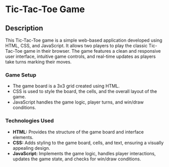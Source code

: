 # Tic-Tac-Toe Game
## Description 
This Tic-Tac-Toe game is a simple web-based application developed using HTML, CSS, and JavaScript. It allows two players to play the classic Tic-Tac-Toe game in their browser. 
The game features a clean and responsive user interface, intuitive game controls, and real-time updates as players take turns marking their moves.

### Game Setup
- The game board is a 3x3 grid created using HTML.
- CSS is used to style the board, the cells, and the overall layout of the game.
- JavaScript handles the game logic, player turns, and win/draw conditions.

### Technologies Used
- **HTML:** Provides the structure of the game board and interface elements.
- **CSS:** Adds styling to the game board, cells, and text, ensuring a visually appealing design.
- **JavaScript:** Implements the game logic, handles player interactions, updates the game state, and checks for win/draw conditions.  
